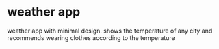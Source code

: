 # weather app

weather app with minimal design. shows the temperature of any city and recommends wearing clothes according to the temperature
